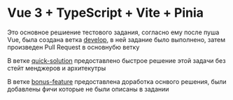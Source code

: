 # Vue 3 + TypeScript + Vite + Pinia

Это основное решиение тестового задания, согласно ему после пуша Vue, была создана ветка [develop](https://github.com/Krel-developer/test-task/tree/develop), в ней задание было выполнено, затем произведен Pull Request в основнубю ветку

В ветке [quick-solution](https://github.com/Krel-developer/test-task/tree/quick-solution) предоставлено быстрое решение этой задачи без стейт менджеров и архитекутры

В ветке [bonus-feature](https://github.com/Krel-developer/test-task/tree/bonus-feature) предоставлена доработка оснвого решения, были добавлены фичи которые не были описаны в задании
